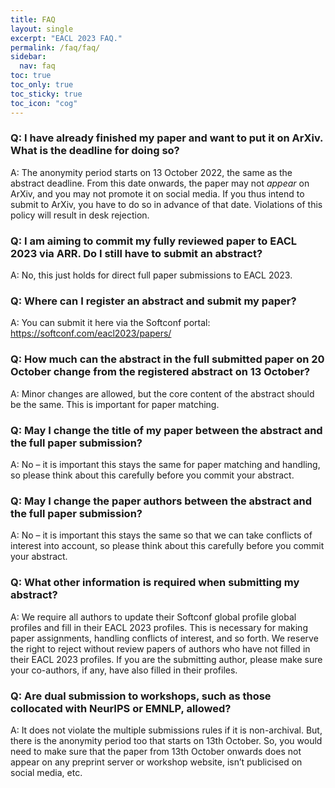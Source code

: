 ```yaml
---
title: FAQ
layout: single
excerpt: "EACL 2023 FAQ."
permalink: /faq/faq/
sidebar:
  nav: faq
toc: true
toc_only: true
toc_sticky: true
toc_icon: "cog"
---
```


### Q: I have already finished my paper and want to put it on ArXiv. What is the deadline for doing so?

A: The anonymity period starts on 13 October 2022, the same as the abstract deadline. From this date onwards, the paper may not *appear* on ArXiv, and you may not promote it on social media. If you thus intend to submit to ArXiv, you have to do so in advance of that date. Violations of this policy will result in desk rejection.

### Q: I am aiming to commit my fully reviewed paper to EACL 2023 via ARR. Do I still have to submit an abstract?

A: No, this just holds for direct full paper submissions to EACL 2023.

### Q: Where can I register an abstract and submit my paper?

A: You can submit it here via the Softconf portal: https://softconf.com/eacl2023/papers/  

### Q: How much can the abstract in the full submitted paper on 20 October change from the registered abstract on 13 October?

A: Minor changes are allowed, but the core content of the abstract should be the same. This is important for paper matching.

### Q: May I change the title of my paper between the abstract and the full paper submission?

A: No – it is important this stays the same for paper matching and handling, so please think about this carefully before you commit your abstract. 

### Q: May I change the paper authors between the abstract and the full paper submission?

A: No – it is important this stays the same so that we can take conflicts of interest into account, so please think about this carefully before you commit your abstract.

### Q: What other information is required when submitting my abstract?

A: We require all authors to update their Softconf global profile global profiles and fill in their EACL 2023 profiles. This is necessary for making paper assignments, handling conflicts of interest, and so forth. We reserve the right to reject without review papers of authors who have not filled in their EACL 2023 profiles. If you are the submitting author, please make sure your co-authors, if any, have also filled in their profiles. 

### Q: Are dual submission to workshops, such as those collocated with NeurIPS or EMNLP, allowed?

A: It does not violate the multiple submissions rules if it is non-archival. But, there is the anonymity period too that starts on 13th October. So, you would need to make sure that the paper from 13th October onwards does not appear on any preprint server or workshop website, isn’t publicised on social media, etc.